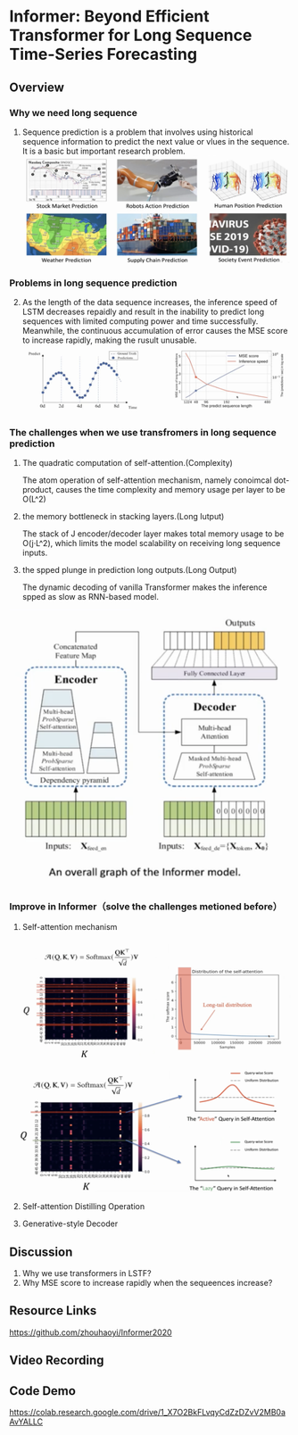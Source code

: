 # Informer: Beyond Efficient Transformer for Long Sequence Time-Series Forecasting

## Overview

### Why we need long sequence
1. Sequence prediction is a problem that involves using historical sequence information to predict the next value or vlues in the sequence. It is a basic but important research problem.
![This is an image](img/img1.png)


### Problems in long sequence prediction
2. As the length of the data sequence increases, the inference speed of LSTM decreases repaidly and result in the inability to predict long sequences with limited computing power and time successfully. Meanwhile, the continuous accumulation of error causes the MSE score to increase rapidly, making the rusult unusable.
![This is an image](img/img2.png)


### The challenges when we use transfromers in long sequence prediction

1. The quadratic computation of self-attention.(Complexity)

   The atom operation of self-attention mechanism, namely conoimcal dot-product, causes the time complexity and memory usage per layer to be O(L^2)


2. the memory bottleneck in stacking layers.(Long Iutput)

   The stack of J encoder/decoder layer makes total memory usage to be O(j·L^2), which limits the model scalability on receiving long sequence inputs.
   

3. the spped plunge in prediction long outputs.(Long Output)

   The dynamic decoding of vanilla Transformer makes the inference spped as slow as RNN-based model.


![This is an image](img/img3.png)


### Improve in Informer（solve the challenges metioned before）

1. Self-attention mechanism

![This is an image](img/img4.png)

![This is an image](img/img5.png)

2. Self-attention Distilling Operation

3. Generative-style Decoder

## Discussion
1. Why we use transformers in LSTF?
2. Why MSE score to increase rapidly when the sequeences increase?


## Resource Links

https://github.com/zhouhaoyi/Informer2020


## Video Recording


## Code Demo

https://colab.research.google.com/drive/1_X7O2BkFLvqyCdZzDZvV2MB0aAvYALLC

